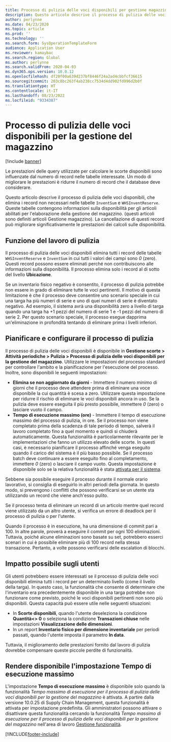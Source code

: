 ```yaml
---
title: Processo di pulizia delle voci disponibili per gestione magazzino
description: Questo articolo descrive il processo di pulizia delle voci disponibili, che consente di migliorare le prestazioni del sistema identificando ed eliminando record correlati ma non necessari.
author: perlynne
ms.date: 04/23/2020
ms.topic: article
ms.prod: ''
ms.technology: ''
ms.search.form: SysOperationTemplateForm
audience: Application User
ms.reviewer: kamaybac
ms.search.region: Global
ms.author: perlynne
ms.search.validFrom: 2020-04-03
ms.dyn365.ops.version: 10.0.12
ms.openlocfilehash: df20f00a639d237bf8446f24a2ad4cbbfcf36615
ms.sourcegitcommit: 203c8bc263f4ab238cc7534d4dd902fd996d2b0f
ms.translationtype: HT
ms.contentlocale: it-IT
ms.lasthandoff: 08/23/2022
ms.locfileid: "9334387"
---
```

# <a name="warehouse-management-on-hand-entries-cleanup-job"></a>Processo di pulizia delle voci disponibili per la gestione del magazzino

[!include [banner](../includes/banner.md)]

Le prestazioni delle query utilizzate per calcolare le scorte disponibili sono influenzate dal numero di record nelle tabelle interessate. Un modo di migliorare le prestazioni è ridurre il numero di record che il database deve considerare.

Questo articolo descrive il processo di pulizia delle voci disponibili, che elimina i record non necessari nelle tabelle `InventSum` e `WHSInventReserve`. Queste tabelle contengono informazioni sulla disponibilità per gli articoli abilitati per l'elaborazione della gestione del magazzino. (questi articoli sono definiti articoli Gestione magazzino). La cancellazione di questi record può migliorare significativamente le prestazioni dei calcoli sulle disponibilità.

## <a name="what-the-cleanup-job-does"></a>Funzione del lavoro di pulizia

Il processo di pulizia delle voci disponibili elimina tutti i record delle tabelle `WHSInventReserve` e `InventSum` in cui tutti i valori dei campi sono *0* (zero). Questi record possono essere eliminati perché non contribuiscono alle informazioni sulla disponibilità. Il processo elimina solo i record al di sotto del livello **Ubicazione**.

Se un inventario fisico negativo è consentito, il processo di pulizia potrebbe non essere in grado di eliminare tutte le voci pertinenti. Il motivo di questa limitazione è che il processo deve consentire uno scenario speciale in cui una targa ha più numeri di serie e uno di quei numeri di serie è diventato negativo. Ad esempio, il sistema avrà una disponibilità zero a livello di targa quando una targa ha +1 pezzi del numero di serie 1 e -1 pezzi del numero di serie 2. Per questo scenario speciale, il processo esegue dapprima un'eliminazione in profondità tentando di eliminare prima i livelli inferiori.

## <a name="schedule-and-configure-the-cleanup-job"></a>Pianificare e configurare il processo di pulizia

Il processo di pulizia delle voci disponibili è disponibile in **Gestione scorte \> Attività periodiche \> Pulizia \> Processo di pulizia delle voci disponibili per la gestione del magazzino**. Utilizzare le impostazioni del processo standard per controllare l'ambito e la pianificazione per l'esecuzione del processo. Inoltre, sono disponibili le seguenti impostazioni:

- **Elimina se non aggiornato da giorni** - Immettere il numero minimo di giorni che il processo deve attendere prima di eliminare una voce disponibile la cui quantità è scesa a zero. Utilizzare questa impostazione per ridurre il rischio di eliminare le voci disponibili ancora in uso. Se la pulizia deve essere eseguita il più presto possibile, immettere *0* (zero) o lasciare vuoto il campo.
- **Tempo di esecuzione massimo (ore)** - Immettere il tempo di esecuzione massimo del processo di pulizia, in ore. Se il processo non viene completato prima della scadenza di tale periodo di tempo, salverà il lavoro completato fino a quel momento e quindi si chiuderà automaticamente. Questa funzionalità è particolarmente rilevante per le implementazioni che fanno un utilizzo elevato delle scorte. In questi casi, è necessario pianificare il processo affinché venga eseguito quando il carico del sistema è il più basso possibile. Se il processo batch deve continuare a essere eseguito fino al completamento, immettere *0* (zero) o lasciare il campo vuoto. Questa impostazione è disponibile solo se la relativa funzionalità è stata [attivata per il sistema](#max-execution-time).

Sebbene sia possibile eseguire il processo durante il normale orario lavorativo, si consiglia di eseguirlo in altri periodi della giornata. In questo modo, si prevengono i conflitti che possono verificarsi se un utente sta utilizzando un record che viene anch'esso pulito.

Se il processo tenta di eliminare un record di un articolo mentre quel record viene utilizzato da un altro utente, si verifica un errore di deadlock per il processo di pulizia o per l'utente.

Quando il processo è in esecuzione, ha una dimensione di commit pari a 100. In altre parole, proverà a eseguire il commit per ogni 100 eliminazioni. Tuttavia, poiché alcune eliminazioni sono basate su set, potrebbero esserci scenari in cui è possibile eliminare più di 100 record nella stessa transazione. Pertanto, a volte possono verificarsi delle escalation di blocchi.

## <a name="possible-user-impact"></a>Impatto possibile sugli utenti

Gli utenti potrebbero essere interessati se il processo di pulizia delle voci disponibili elimina tutti i record per un determinato livello (come il livello della targa). In questo caso, la funzionalità che consente di determinare che l'inventario era precedentemente disponibile in una targa potrebbe non funzionare come previsto, poiché le voci disponibili pertinenti non sono più disponibili. Questa capacità può essere utile nelle seguenti situazioni:

- In **Scorte disponibili**, quando l'utente deseleziona la condizione **Quantità\<\> 0** o seleziona la condizione **Transazioni chiuse** nelle impostazioni **Visualizzazione delle dimensioni**.
- In un report **Inventario fisico per dimensione inventariale** per periodi passati, quando l'utente imposta il parametro **In data**.

Tuttavia, il miglioramento delle prestazioni fornito dal lavoro di pulizia dovrebbe compensare queste piccole perdite di funzionalità.

## <a name="make-the-maximum-execution-time-setting-available"></a><a name="max-execution-time"></a>Rendere disponibile l'impostazione Tempo di esecuzione massimo

L'impostazione **Tempo di esecuzione massimo** è disponibile solo quando la funzionalità *Tempo massimo di esecuzione per il processo di pulizia delle voci disponibili per la gestione del magazzino* è attivata. A partire dalla versione 10.0.25 di Supply Chain Management, questa funzionalità è attivata per impostazione predefinita. Gli amministratori possono attivare o disattivare questa funzionalità cercando la funzionalità *Tempo massimo di esecuzione per il processo di pulizia delle voci disponibili per la gestione del magazzino* nell'area di lavoro [Gestione funzionalità](../../fin-ops-core/fin-ops/get-started/feature-management/feature-management-overview.md).


[!INCLUDE[footer-include](../../includes/footer-banner.md)]